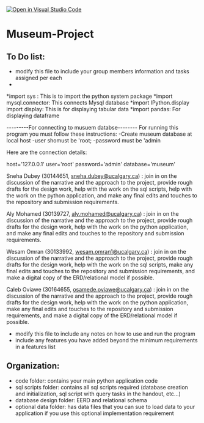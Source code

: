 [![Open in Visual Studio Code](https://classroom.github.com/assets/open-in-vscode-c66648af7eb3fe8bc4f294546bfd86ef473780cde1dea487d3c4ff354943c9ae.svg)](https://classroom.github.com/online_ide?assignment_repo_id=9517378&assignment_repo_type=AssignmentRepo)
# Museum-Project
## To Do list:
- modify this file to include your group members information and tasks assigned per each 
- 
*import sys : This is to import the python system package
*import mysql.connector: This connects Mysql database 
*import IPython.display import display:  This is for displaying tabular data 
*import pandas: For displaying dataframe 

 ---------For connecting to musuem databse--------
For running this program you must follow these instructions:
-Create museum database at local host
-user shomust be 'root;
-password must be 'admin

Here are the connection details:

 host='127.0.0.1'
 user='root'
 password='admin'
 database='museum'

Sneha Dubey (30144651, sneha.dubey@ucalgary.ca) : 
join in on the discussion of the narrative and the approach to the project, provide rough drafts for the design work, help with the work on the sql scripts, help with the work on the python application, and make any final edits and touches to the repository and submission requirements. 

Aly Mohamed (30139727, aly.mohamed@ucalgary.ca) : 
join in on the discussion of the narrative and the approach to the project, provide rough drafts for the design work, help with the work on the python application, and make any final edits and touches to the repository and submission requirements.

Wesam Omran (30133992, wesam.omran1@ucalgary.ca) : 
join in on the discussion of the narrative and the approach to the project, provide rough drafts for the design work, help with the work on the sql scripts, make any final edits and touches to the repository and submission requirements, and make a digital copy of the ERD/relational model if possible. 

Caleb Oviawe (30164655, osamede.oviawe@ucalgary.ca) : 
join in on the discussion of the narrative and the approach to the project, provide rough drafts for the design work, help with the work on the python application, make any final edits and touches to the repository and submission requirements, and make a digital copy of the ERD/relational model if possible.

- modify this file to include any notes on how to use and run the program
- include any features you have added beyond the minimum requirements in a features list

## Organization:
- code folder: contains your main python application code
- sql scripts folder: contains all sql scripts required (database creation and initialization, sql script with query tasks in the handout, etc...)
- database design folder: EERD and relational schema
- optional data folder: has data files that you can sue to load data to your application if you use this optional implementation requirement
